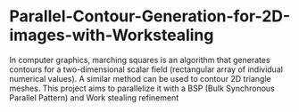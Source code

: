 # Parallel-Contour-Generation-for-2D-images-with-Workstealing
In computer graphics, marching squares is an algorithm that generates contours for a two-dimensional scalar field (rectangular array of individual numerical values). A similar method can be used to contour 2D triangle meshes. This project aims to parallelize it with a BSP (Bulk Synchronous Parallel Pattern) and Work stealing refinement

